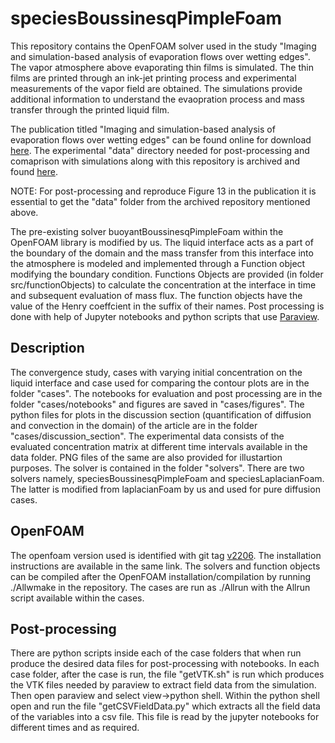 # speciesBoussinesqPimpleFoam
This repository contains the OpenFOAM solver used in the study "Imaging and simulation-based analysis of
evaporation flows over wetting edges". The vapor atmosphere above evaporating thin films is simulated. 
The thin films are printed through an ink-jet printing process and experimental measurements of 
the vapor field are obtained. The simulations provide additional information to understand the evaopration process
and mass transfer through the printed liquid film. 

The publication titled "Imaging and simulation-based analysis of evaporation flows over wetting edges" can be found
online for download [here](https://www.sciencedirect.com/science/article/pii/S0017931024005623). The experimental "data"
directory needed for post-processing and comaprison with simulations along with this repository is archived and found
[here](https://tudatalib.ulb.tu-darmstadt.de/handle/tudatalib/4122.2). 

NOTE: For post-processing and reproduce Figure 13 in the publication it is essential to get the "data" folder from the archived
repository mentioned above. 

The pre-existing solver buoyantBoussinesqPimpleFoam within the OpenFOAM library is modified by us. 
The liquid interface acts as a part of the boundary of the domain and the mass transfer 
from this interface into the atmosphere is modeled and implemented through a Function object modifying 
the boundary condition. Functions Objects are provided (in folder src/functionObjects) to calculate the concentration 
at the interface  in time and subsequent evaluation of mass flux. The function objects have the value of the Henry coeffcient
in the suffix of their names. Post processing  is done with help of Jupyter notebooks 
and python scripts that use [Paraview](https://www.paraview.org/download/).  

## Description
The convergence study, cases with varying initial concentration on the liquid interface and case used for 
comparing the contour plots are in the folder "cases". The notebooks for evaluation and post processing are
in the folder "cases/notebooks" and figures are saved in "cases/figures". The python files for plots in the 
discussion section (quantification of diffusion and convection in the domain) of the article are in the folder 
"cases/discussion_section". 
The experimental data consists of the evaluated concentration matrix at different time intervals available in
the data folder. PNG files of the same are also provided for illustartion purposes. 
The solver is contained in the folder "solvers". There are two solvers namely, speciesBoussinesqPimpleFoam and 
speciesLaplacianFoam. The latter is modified from laplacianFoam by us and used for pure diffusion cases.

## OpenFOAM 

The openfoam version used is identified with git tag [v2206](https://develop.openfoam.com/Development/openfoam/-/tree/OpenFOAM-v2206?ref_type=tags).
The installation instructions are available in the same link. The solvers and function objects can be compiled after the
OpenFOAM installation/compilation by running ./Allwmake in the repository. The cases are run as ./Allrun with the Allrun script 
available within the cases. 

## Post-processing

There are python scripts inside each of the case folders that when run produce the desired data files for post-processing
with notebooks. In each case folder, after the case is run, the file "getVTK.sh" is run which produces the VTK files
needed by paraview to extract field data from the simulation. Then open paraview and select view->python shell. Within the
python shell open and run the file "getCSVFieldData.py" which extracts all the field data of the variables into a csv file. This file
is read by the jupyter notebooks for different times and as required. 






























